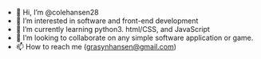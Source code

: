 - 👋 Hi, I’m @colehansen28
- 👀 I’m interested in software and front-end development
- 🌱 I’m currently learning python3. html/CSS, and JavaScript
- 💞️ I’m looking to collaborate on any simple software application or game.
- 📫 How to reach me (grasynhansen@gmail.com)

<!---
colehansen28/colehansen28 is a ✨ special ✨ repository because its `README.md` (this file) appears on your GitHub profile.
You can click the Preview link to take a look at your changes.
--->
